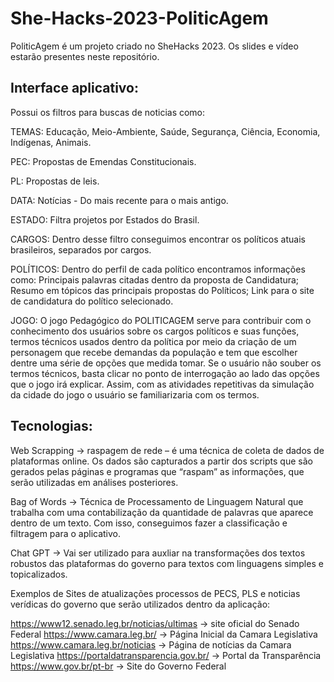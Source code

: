 # She-Hacks-2023-PoliticAgem
PoliticAgem é um projeto criado no SheHacks 2023. Os slides e vídeo estarão presentes neste repositório.

## Interface aplicativo:

Possui os filtros para buscas de noticias como: 

TEMAS: Educação, Meio-Ambiente, Saúde, Segurança, Ciência, Economia, Indígenas, Animais.

PEC: Propostas de Emendas Constitucionais.

PL: Propostas de leis.

DATA: Notícias - Do mais recente para o mais antigo.

ESTADO: Filtra projetos por Estados do Brasil.

CARGOS: Dentro desse filtro conseguimos encontrar os políticos atuais brasileiros, separados por cargos. 

POLÍTICOS: Dentro do perfil de cada político encontramos informações como:
Principais palavras citadas dentro da proposta de Candidatura;
Resumo em tópicos das principais propostas do Políticos; 
Link para o site de candidatura do político selecionado.
                
JOGO: O jogo Pedagógico do POLITICAGEM serve para contribuir com o conhecimento dos usuários sobre
os cargos políticos e suas funções, termos técnicos usados dentro da política por meio da criação de 
um personagem que recebe demandas da população e tem que escolher dentre uma série de opções que medida 
tomar. Se o usuário não souber os termos técnicos, basta clicar no ponto de interrogação ao lado das 
opções que o jogo irá explicar. Assim, com as atividades repetitivas da simulação da cidade do jogo 
o usuário se familiarizaria com os termos. 

## Tecnologias: 

Web Scrapping -> raspagem de rede – é uma técnica de coleta de dados de plataformas online. Os dados são capturados a partir dos scripts que são gerados pelas páginas e programas que “raspam” as informações, que serão utilizadas em análises posteriores.

Bag of Words -> Técnica de Processamento de Linguagem Natural que trabalha com uma contabilização da quantidade de palavras que aparece dentro de um texto. Com isso, conseguimos fazer a classificação e filtragem para o aplicativo.

Chat GPT -> Vai ser utilizado para auxliar na transformações dos textos robustos das plataformas do governo para 
textos com linguagens simples e topicalizados.

Exemplos de Sites de atualizações processos de PECS, PLS e noticias verídicas do governo que serão utilizados dentro 
da aplicação:

https://www12.senado.leg.br/noticias/ultimas   -> site oficial do Senado Federal
https://www.camara.leg.br/                     -> Página Inicial da Camara Legislativa 
https://www.camara.leg.br/noticias             -> Página de notícias da Camara Legislativa
https://portaldatransparencia.gov.br/          -> Portal da Transparência 
https://www.gov.br/pt-br                       -> Site do Governo Federal
